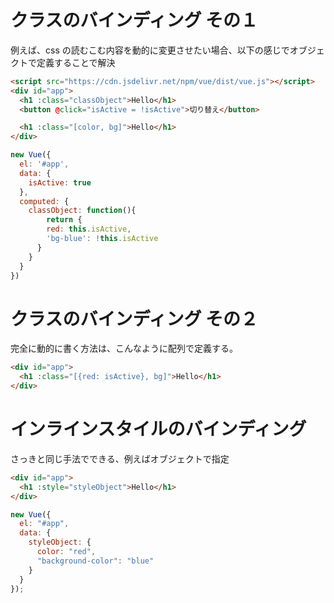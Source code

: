 # クラスのバインディング その１

例えば、css の読むこむ内容を動的に変更させたい場合、以下の感じでオブジェクトで定義することで解決

```html
<script src="https://cdn.jsdelivr.net/npm/vue/dist/vue.js"></script>
<div id="app">
  <h1 :class="classObject">Hello</h1>
  <button @click="isActive = !isActive">切り替え</button>

  <h1 :class="[color, bg]">Hello</h1>
</div>
```

```Javascript
new Vue({
  el: '#app',
  data: {
  	isActive: true
  },
  computed: {
  	classObject: function(){
    	return {
      	red: this.isActive,
        'bg-blue': !this.isActive
      }
    }
  }
})
```

# クラスのバインディング その２

完全に動的に書く方法は、こんなように配列で定義する。

```html
<div id="app">
  <h1 :class="[{red: isActive}, bg]">Hello</h1>
</div>
```

# インラインスタイルのバインディング

さっきと同じ手法でできる、例えばオブジェクトで指定

```html
<div id="app">
  <h1 :style="styleObject">Hello</h1>
</div>
```

```javascript
new Vue({
  el: "#app",
  data: {
    styleObject: {
      color: "red",
      "background-color": "blue"
    }
  }
});
```
